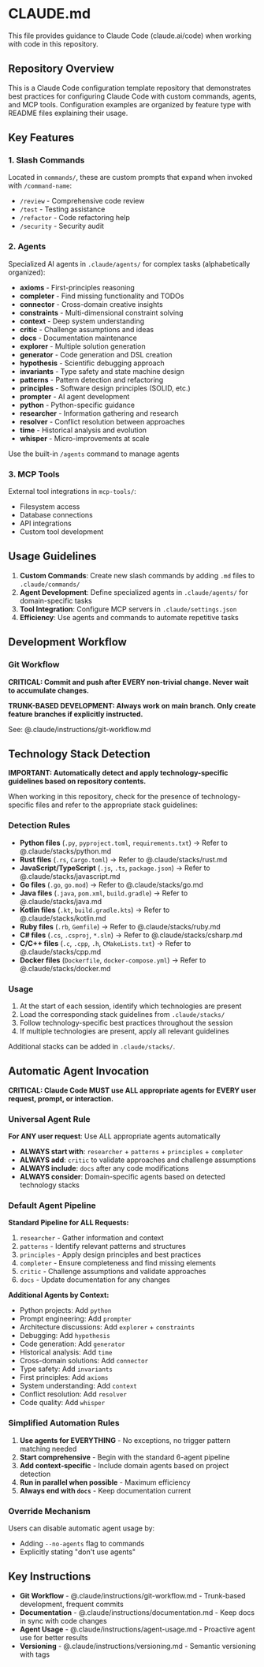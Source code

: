 # CLAUDE.md

This file provides guidance to Claude Code (claude.ai/code) when working with code in this repository.

## Repository Overview

This is a Claude Code configuration template repository that demonstrates best practices for configuring Claude Code with custom commands, agents, and MCP tools. Configuration examples are organized by feature type with README files explaining their usage.

## Key Features

### 1. Slash Commands
Located in `commands/`, these are custom prompts that expand when invoked with `/command-name`:
- `/review` - Comprehensive code review
- `/test` - Testing assistance
- `/refactor` - Code refactoring help
- `/security` - Security audit

### 2. Agents
Specialized AI agents in `.claude/agents/` for complex tasks (alphabetically organized):
- **axioms** - First-principles reasoning
- **completer** - Find missing functionality and TODOs
- **connector** - Cross-domain creative insights
- **constraints** - Multi-dimensional constraint solving
- **context** - Deep system understanding
- **critic** - Challenge assumptions and ideas
- **docs** - Documentation maintenance
- **explorer** - Multiple solution generation
- **generator** - Code generation and DSL creation
- **hypothesis** - Scientific debugging approach
- **invariants** - Type safety and state machine design
- **patterns** - Pattern detection and refactoring
- **principles** - Software design principles (SOLID, etc.)
- **prompter** - AI agent development
- **python** - Python-specific guidance
- **researcher** - Information gathering and research
- **resolver** - Conflict resolution between approaches
- **time** - Historical analysis and evolution
- **whisper** - Micro-improvements at scale

Use the built-in `/agents` command to manage agents

### 3. MCP Tools
External tool integrations in `mcp-tools/`:
- Filesystem access
- Database connections
- API integrations
- Custom tool development

## Usage Guidelines

1. **Custom Commands**: Create new slash commands by adding `.md` files to `.claude/commands/`
2. **Agent Development**: Define specialized agents in `.claude/agents/` for domain-specific tasks
3. **Tool Integration**: Configure MCP servers in `.claude/settings.json`
4. **Efficiency**: Use agents and commands to automate repetitive tasks

## Development Workflow

### Git Workflow

**CRITICAL: Commit and push after EVERY non-trivial change. Never wait to accumulate changes.**

**TRUNK-BASED DEVELOPMENT: Always work on main branch. Only create feature branches if explicitly instructed.**

See: @.claude/instructions/git-workflow.md

## Technology Stack Detection

**IMPORTANT: Automatically detect and apply technology-specific guidelines based on repository contents.**

When working in this repository, check for the presence of technology-specific files and refer to the appropriate stack guidelines:

### Detection Rules
- **Python files** (`.py`, `pyproject.toml`, `requirements.txt`) → Refer to @.claude/stacks/python.md
- **Rust files** (`.rs`, `Cargo.toml`) → Refer to @.claude/stacks/rust.md
- **JavaScript/TypeScript** (`.js`, `.ts`, `package.json`) → Refer to @.claude/stacks/javascript.md
- **Go files** (`.go`, `go.mod`) → Refer to @.claude/stacks/go.md
- **Java files** (`.java`, `pom.xml`, `build.gradle`) → Refer to @.claude/stacks/java.md
- **Kotlin files** (`.kt`, `build.gradle.kts`) → Refer to @.claude/stacks/kotlin.md
- **Ruby files** (`.rb`, `Gemfile`) → Refer to @.claude/stacks/ruby.md
- **C# files** (`.cs`, `.csproj`, `*.sln`) → Refer to @.claude/stacks/csharp.md
- **C/C++ files** (`.c`, `.cpp`, `.h`, `CMakeLists.txt`) → Refer to @.claude/stacks/cpp.md
- **Docker files** (`Dockerfile`, `docker-compose.yml`) → Refer to @.claude/stacks/docker.md

### Usage
1. At the start of each session, identify which technologies are present
2. Load the corresponding stack guidelines from `.claude/stacks/`
3. Follow technology-specific best practices throughout the session
4. If multiple technologies are present, apply all relevant guidelines

Additional stacks can be added in `.claude/stacks/`.

## Automatic Agent Invocation

**CRITICAL: Claude Code MUST use ALL appropriate agents for EVERY user request, prompt, or interaction.**

### Universal Agent Rule

**For ANY user request**: Use ALL appropriate agents automatically
- **ALWAYS start with**: `researcher` + `patterns` + `principles` + `completer`
- **ALWAYS add**: `critic` to validate approaches and challenge assumptions
- **ALWAYS include**: `docs` after any code modifications
- **ALWAYS consider**: Domain-specific agents based on detected technology stacks

### Default Agent Pipeline

**Standard Pipeline for ALL Requests:**
1. `researcher` - Gather information and context
2. `patterns` - Identify relevant patterns and structures  
3. `principles` - Apply design principles and best practices
4. `completer` - Ensure completeness and find missing elements
5. `critic` - Challenge assumptions and validate approaches
6. `docs` - Update documentation for any changes

**Additional Agents by Context:**
- Python projects: Add `python`
- Prompt engineering: Add `prompter`
- Architecture discussions: Add `explorer` + `constraints`
- Debugging: Add `hypothesis`
- Code generation: Add `generator`
- Historical analysis: Add `time`
- Cross-domain solutions: Add `connector`
- Type safety: Add `invariants`
- First principles: Add `axioms`
- System understanding: Add `context`
- Conflict resolution: Add `resolver`
- Code quality: Add `whisper`

### Simplified Automation Rules

1. **Use agents for EVERYTHING** - No exceptions, no trigger pattern matching needed
2. **Start comprehensive** - Begin with the standard 6-agent pipeline
3. **Add context-specific** - Include domain agents based on project detection
4. **Run in parallel when possible** - Maximum efficiency
5. **Always end with `docs`** - Keep documentation current

### Override Mechanism
Users can disable automatic agent usage by:
- Adding `--no-agents` flag to commands
- Explicitly stating "don't use agents"

## Key Instructions

- **Git Workflow** - @.claude/instructions/git-workflow.md - Trunk-based development, frequent commits
- **Documentation** - @.claude/instructions/documentation.md - Keep docs in sync with code changes
- **Agent Usage** - @.claude/instructions/agent-usage.md - Proactive agent use for better results
- **Versioning** - @.claude/instructions/versioning.md - Semantic versioning with tags